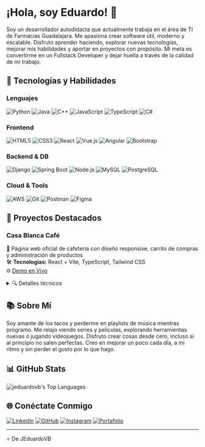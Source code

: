 # ¡Hola, soy Eduardo! 👋

Soy un desarrollador autodidacta que actualmente trabaja en el área de TI de Farmacias Guadalajara. Me apasiona crear software útil, moderno y escalable. Disfruto aprender haciendo, explorar nuevas tecnologías, mejorar mis habilidades y aportar en proyectos con propósito. Mi meta es convertirme en un Fullstack Developer y dejar huella a través de la calidad de mi trabajo.

## 🔧 Tecnologías y Habilidades

### Lenguajes
![Python](https://img.shields.io/badge/Python-3776AB?style=flat&logo=python&logoColor=white) ![Java](https://img.shields.io/badge/Java-ED8B00?style=flat&logo=openjdk&logoColor=white) ![C++](https://img.shields.io/badge/C%2B%2B-00599C?style=flat&logo=c%2B%2B&logoColor=white) ![JavaScript](https://img.shields.io/badge/JavaScript-F7DF1E?style=flat&logo=javascript&logoColor=black) ![TypeScript](https://img.shields.io/badge/TypeScript-3178C6?style=flat&logo=typescript&logoColor=white) ![C#](https://img.shields.io/badge/C%23-239120?style=flat&logo=c-sharp&logoColor=white)

### Frontend
![HTML5](https://img.shields.io/badge/HTML5-E34F26?style=flat&logo=html5&logoColor=white) ![CSS3](https://img.shields.io/badge/CSS3-1572B6?style=flat&logo=css3&logoColor=white) ![React](https://img.shields.io/badge/React-20232A?style=flat&logo=react&logoColor=61DAFB) ![Vue.js](https://img.shields.io/badge/Vue.js-4FC08D?style=flat&logo=vuedotjs&logoColor=white) ![Angular](https://img.shields.io/badge/Angular-DD0031?style=flat&logo=angular&logoColor=white) ![Bootstrap](https://img.shields.io/badge/Bootstrap-7952B3?style=flat&logo=bootstrap&logoColor=white)

### Backend & DB
![Django](https://img.shields.io/badge/Django-092E20?style=flat&logo=django&logoColor=white) ![Spring Boot](https://img.shields.io/badge/Spring_Boot-6DB33F?style=flat&logo=springboot&logoColor=white) ![Node.js](https://img.shields.io/badge/Node.js-339933?style=flat&logo=nodedotjs&logoColor=white) ![MySQL](https://img.shields.io/badge/MySQL-4479A1?style=flat&logo=mysql&logoColor=white) ![PostgreSQL](https://img.shields.io/badge/PostgreSQL-4169E1?style=flat&logo=postgresql&logoColor=white)

### Cloud & Tools
![AWS](https://img.shields.io/badge/AWS-232F3E?style=flat&logo=amazon-aws&logoColor=white) ![Git](https://img.shields.io/badge/Git-F05032?style=flat&logo=git&logoColor=white) ![Postman](https://img.shields.io/badge/Postman-FF6C37?style=flat&logo=postman&logoColor=white) ![Figma](https://img.shields.io/badge/Figma-F24E1E?style=flat&logo=figma&logoColor=white)

## 📌 Proyectos Destacados

### Casa Blanca Café
📝 Página web oficial de cafetería con diseño responsive, carrito de compras y administración de productos  
🛠️ **Tecnologías:** React + Vite, TypeScript, Tailwind CSS  
🌐 [Demo en Vivo](https://casablancacafe.com.mx)  

<details>
<summary>🔍 Detalles técnicos</summary>

- Implementación de carrito de compras con persistencia
- Diseño mobile-first con Tailwind
- Integración con pasarela de pagos
- Panel administrativo para gestión de productos
</details>

## 📚 Sobre Mí

Soy amante de los tacos y perderme en playlists de música mientras programo. Me relajo viendo series y peliculas, explorando herramientas nuevas o jugando videojuegos.
Disfruto crear cosas desde cero, incluso si al principio no salen perfectas. Creo en mejorar un poco cada día, a mi ritmo y sin perder el gusto por lo que hago.

## 📊 GitHub Stats
![jeduardovb's Top Languages](https://github-readme-stats.vercel.app/api/top-langs/?username=jeduardovb&theme=gotham&show_icons=true&hide_border=true&layout=compact)

## 🌐 Conéctate Conmigo

[![LinkedIn](https://img.shields.io/badge/LinkedIn-0077B5?style=flat&logo=linkedin&logoColor=white)](https://www.linkedin.com/in/jos%C3%A9-eduardo-v%C3%A1squez-bielma-6222b9266/)
[![GitHub](https://img.shields.io/badge/GitHub-181717?style=flat&logo=github&logoColor=white)](https://github.com/JEduardoVB)
[![Instagram](https://img.shields.io/badge/Instagram-E4405F?style=flat&logo=instagram&logoColor=white)](https://www.instagram.com/eduardovb._)
[![Portafolio](https://img.shields.io/badge/Portafolio-FF7139?style=flat&logo=firefox&logoColor=white)](https://eduardovb.netlify.app)

---

⭐ De JEduardoVB
